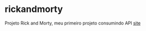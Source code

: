 # rickandmorty
 Projeto Rick and Morty, meu primeiro projeto consumindo API
<a href="https://rickandmortyprojec.netlify.app/">site</a>